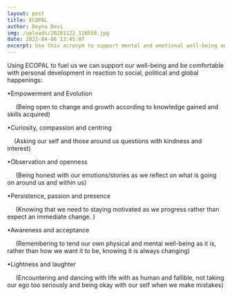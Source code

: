 ```yaml
---
layout: post
title: ECOPAL
author: Deyna Devi
img: /uploads/20201122_110558.jpg
date: 2022-04-06 13:45:07
excerpt: Use this acronym to support mental and emotional well-being and evolution
---
```

Using ECOPAL to fuel us we can support our well-being and be comfortable with personal development in reaction to social, political and global happenings:

•Empowerment and Evolution

     (Being open to change and growth according to knowledge gained and skills acquired)

•Curiosity, compassion and centring

    (Asking our self and those around us questions with kindness and interest)

•Observation and openness

     (Being honest with our emotions/stories as we reflect on what is going on around us and within us)

•Persistence, passion and presence

     (Knowing that we need to staying motivated as we progress rather than expect an immediate change. )

•Awareness and acceptance

     (Remembering to tend our own physical and mental well-being as it is, rather than how we want it to be, knowing it is always changing)

•Lightness and laughter

     (Encountering and dancing with life with as human and fallible, not taking our ego too seriously and being okay with our self when we make mistakes)